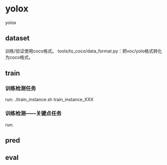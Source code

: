# yolox
yolox

## dataset
训练/验证使用coco格式。
tools/to_coco/data_format.py：把voc/yolo格式转化为coco格式。

## train
### 训练检测任务
run: ./train_instance.sh train_instance_XXX
### 训练检测——关键点任务
run: 

## pred




## eval


